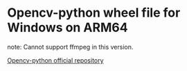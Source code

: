 # Opencv-python wheel file for Windows on ARM64

note:
Cannot support ffmpeg in this version.

[Opencv-python official repository](https://github.com/opencv/opencv-python)